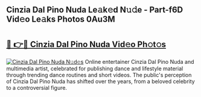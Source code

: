 ## Cinzia Dal Pino Nuda Le𝚊k𝚎d N𝚞𝚍e - Part-f6D Vid𝚎o Le𝚊ks Photos 0Au3M

# <h2><a href="http://fbf0nhd.evod.top/?m=Cinzia+Dal+Pino+Nuda">🔗 👉🔴 Cinzia Dal Pino Nuda Vid𝚎o Ph𝚘t𝚘s</a></h2>

[![Cinzia Dal Pino Nuda N𝚞d𝚎s](https://i.imgur.com/8V9OHl7.gif)](http://fbf0nhd.evod.top/?m=Cinzia+Dal+Pino+Nuda)
Online entertainer Cinzia Dal Pino Nuda and multimedia artist, celebrated for publishing dance and lifestyle material through trending dance routines and short videos. The public's perception of Cinzia Dal Pino Nuda has shifted over the years, from a beloved celebrity to a controversial figure. 
